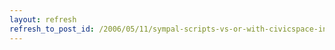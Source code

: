 ```yaml
---
layout: refresh
refresh_to_post_id: /2006/05/11/sympal-scripts-vs-or-with-civicspace-installer
---
```

